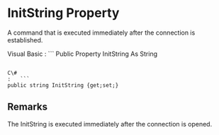 <!-- loio3c120f936c5f1014aa6ee4ab54c350a9 -->

# InitString Property

A command that is executed immediately after the connection is established.



Visual Basic
:   ```
Public Property InitString As String
```

C\#
:   ```
public string InitString {get;set;}
```



## Remarks

The InitString is executed immediately after the connection is opened.

